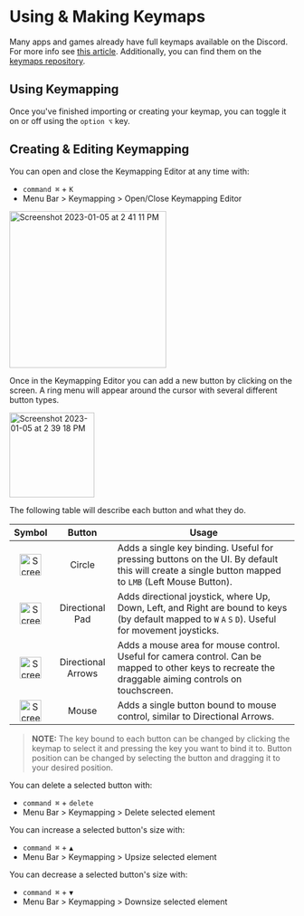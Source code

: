 # Using & Making Keymaps

Many apps and games already have full keymaps available on the Discord. For more info see [this article](./import_export_keymaps.md). Additionally, you can  find them on the [keymaps repository](https://github.com/PlayCover/keymaps). 

## Using Keymapping

Once you've finished importing or creating your keymap, you can toggle it on or off using the `option ⌥` key.

## Creating & Editing Keymapping

You can open and close the Keymapping Editor at any time with:
* `command ⌘` + `K`
* Menu Bar > Keymapping > Open/Close Keymapping Editor
<img width="277" alt="Screenshot 2023-01-05 at 2 41 11 PM" src="https://user-images.githubusercontent.com/78054566/210866383-dd94b6ac-ce6e-416b-bd93-c0d565ca4a92.png">

Once in the Keymapping Editor you can add a new button by clicking on the screen. A ring menu will appear around the cursor with several different button types.

<img width="150" alt="Screenshot 2023-01-05 at 2 39 18 PM" src="https://user-images.githubusercontent.com/78054566/210866443-e0c9f967-3554-4506-b37c-ce9775157312.png">

The following table will describe each button and what they do.

| Symbol | Button | Usage |
| :-----------: | :-----------: | ------------- |
| <img width="38" alt="Screenshot 2023-01-05 at 2 39 18 PM copy" src="https://user-images.githubusercontent.com/78054566/210868935-5f04fbbd-48a8-4b99-ba1f-b40c541fad95.png">  | Circle | Adds a single key binding. Useful for pressing buttons on the UI. By default this will create a single button mapped to `LMB` (Left Mouse Button). |
| <img width="38" alt="Screenshot 2023-01-05 at 2 39 18 PM copy 2" src="https://user-images.githubusercontent.com/78054566/210870935-25a6b669-97f2-493e-b607-40304d7fa027.png"> | Directional Pad | Adds directional joystick, where Up, Down, Left, and Right are bound to keys (by default mapped to `W` `A` `S` `D`). Useful for movement joysticks. |
| <img width="38" alt="Screenshot 2023-01-05 at 2 39 18 PM copy 3" src="https://user-images.githubusercontent.com/78054566/210871542-588e2aba-a2c3-4a60-ba17-59803c56cb4f.png"> | Directional Arrows | Adds a mouse area for mouse control. Useful for camera control. Can be mapped to other keys to recreate the draggable aiming controls on touchscreen. |
| <img width="38" alt="Screenshot 2023-01-05 at 2 39 18 PM copy 4" src="https://user-images.githubusercontent.com/78054566/210871677-84e9c784-6391-4e7b-951e-81ff1bd9a0a0.png"> | Mouse | Adds a single button bound to mouse control, similar to Directional Arrows. |

> __NOTE:__ The key bound to each button can be changed by clicking the keymap to select it and pressing the key you want to bind it to. Button position can be changed by selecting the button and dragging it to your desired position.

You can delete a selected button with:
* `command ⌘` + `delete`
* Menu Bar > Keymapping > Delete selected element

You can increase a selected button's size with:
* `command ⌘` + `▲`
* Menu Bar > Keymapping > Upsize selected element 

You can decrease a selected button's size with:
* `command ⌘` + `▼`
* Menu Bar > Keymapping > Downsize selected element 
